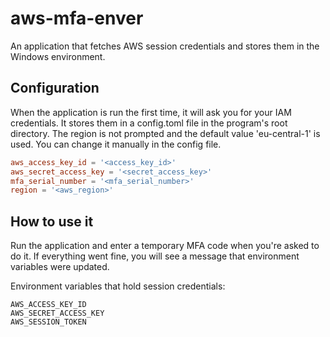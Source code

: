 # aws-mfa-enver

An application that fetches AWS session credentials and stores them in the Windows environment.

## Configuration

When the application is run the first time, it will ask you for your IAM credentials. It stores them in a config.toml file in the program's root directory. 
The region is not prompted and the default value 'eu-central-1' is used. You can change it manually in the config file.

```toml
aws_access_key_id = '<access_key_id>'
aws_secret_access_key = '<secret_access_key>'
mfa_serial_number = '<mfa_serial_number>'
region = '<aws_region>'
```

## How to use it

Run the application and enter a temporary MFA code when you're asked to do it. If everything went fine, you will see a message that environment variables were updated.

Environment variables that hold session credentials:
```
AWS_ACCESS_KEY_ID
AWS_SECRET_ACCESS_KEY
AWS_SESSION_TOKEN
```
